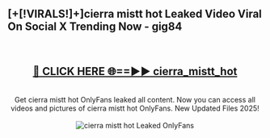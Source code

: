<h2>[+[!VIRALS!]+]cierra mistt hot Leaked Video Viral On Social X Trending Now - gig84</h2>
<br>
<div align="center">
<h2><a href="https://libra.edu.pl?cierra_mistt_hot" rel="nofollow">🔴 CLICK HERE 🌐==►► cierra_mistt_hot</a></h2>
<br>
Get cierra mistt hot OnlyFans leaked all content. Now you can access all videos and pictures of cierra mistt hot OnlyFans. New Updated Files 2025!
<br>
<br>
<a href="https://libra.edu.pl?cierra_mistt_hot" rel="nofollow" data-target="animated-image.originalLink"><img src="https://i.ibb.co.com/WyWwxjT/player-gif2.gif" alt="cierra mistt hot Leaked OnlyFans" style="max-width: 100%; display: inline-block;" data-target="animated-image.originalImage"></a>
</div>
<br>